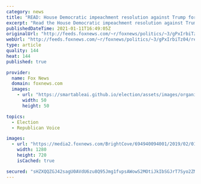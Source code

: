 ```yaml
---
category: news
title: "READ: House Democratic impeachment resolution against Trump for ‘incitement of insurrection’"
excerpt: "Read the House Democratic impeachment resolution against Trump for ‘incitement of insurrection’"
publishedDateTime: 2021-01-11T16:49:05Z
originalUrl: "http://feeds.foxnews.com/~r/foxnews/politics/~3/gPxIrbiTz04/read-house-democratic-impeachment-resolution-against-trump-for-incitement-of-insurrection"
webUrl: "http://feeds.foxnews.com/~r/foxnews/politics/~3/gPxIrbiTz04/read-house-democratic-impeachment-resolution-against-trump-for-incitement-of-insurrection"
type: article
quality: 144
heat: 144
published: true

provider:
  name: Fox News
  domain: foxnews.com
  images:
    - url: "https://smartableai.github.io/election/assets/images/organizations/foxnews.com-50x50.jpg"
      width: 50
      height: 50

topics:
  - Election
  - Republican Voice

images:
  - url: "https://media2.foxnews.com/BrightCove/694940094001/2019/02/01/694940094001_5997388808001_5997386413001-vs.jpg"
    width: 1280
    height: 720
    isCached: true

secured: "sHZXQQZGJ42sagU0AVdU6zu8Q95Jmg1fvpsAWowS2MOtiJkIbSGJrT7Syo2ZMyFe7Mc0mYHj8sgZeQ2ApLg3do5yY7OYC0K+sgY4WA/33HzwmyN6FpycJtmfWqKKyJ2HJAjENjHX1+bBiKFpzLSwqnYrGHdVNTpz5xhhtwGNdbn+x2UEhCMarx08cuq+VF1w2fbtEGxWn7FYlTtd0p/rts9ds+/2spAuBd6IqDsyOJO92X2ZqpW4EqMg7WQ/7YlASfsA+bbcr4A/9XfQd0pge3flLKozP5QGFtPJiFr5YxoBOcmE1Ak5QBU2HcvJnkjpaR7hgdi1xAd1Kr4dv0VhiQaK2svPMPLa2BW4FwyERBE=;vhOAaylWr6bWgLJmYkp1Pg=="
---
```


